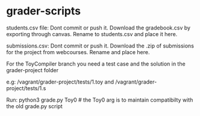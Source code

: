 # grader-scripts

students.csv file: Dont commit or push it. Download the gradebook.csv by exporting through canvas. Rename to students.csv and place it here.

submissions.csv: Dont commit or push it. Download the .zip of submissions for the project from webcourses. Rename and place here.

For the ToyCompiler branch you need a test case and the solution in the grader-project folder

e.g: /vagrant/grader-project/tests/1.toy and /vagrant/grader-project/tests/1.s 

Run: python3 grade.py Toy0 # the Toy0 arg is to maintain compatibilty with the old grade.py script
